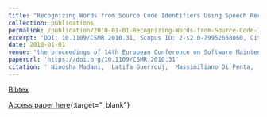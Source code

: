 ```yaml
---
title: "Recognizing Words from Source Code Identifiers Using Speech Recognition Techniques"
collection: publications
permalink: /publication/2010-01-01-Recognizing-Words-from-Source-Code-Identifiers-Using-Speech-Recognition-Techniques
excerpt: 'DOI: 10.1109/CSMR.2010.31, Scopus ID: 2-s2.0-79952668060, Cited by: 38'
date: 2010-01-01
venue: 'the proceedings of 14th European Conference on Software Maintenance and Reengineering, CSMR 2010, 15-18 March 2010, Madrid, Spain'
paperurl: 'https://doi.org/10.1109/CSMR.2010.31'
citation: ' Nioosha Madani,  Latifa Guerrouj,  Massimiliano Di Penta,  Yann-Ga&quot;el Gu&apos;eh&apos;eneuc,  Giuliano Antoniol, &quot;Recognizing Words from Source Code Identifiers Using Speech Recognition Techniques.&quot; the proceedings of 14th European Conference on Software Maintenance and Reengineering, CSMR 2010, 15-18 March 2010, Madrid, Spain, 2010.'
---
```

[Bibtex](https://dblp.org/rec/bib/conf/csmr/MadaniGPGA10)

[Access paper here](https://doi.org/10.1109/CSMR.2010.31){:target="_blank"}
